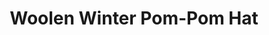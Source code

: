 ---
title: "Woolen Winter Pom-Pom Hat"
categories: ["Accessories","Accessories/Hats"]
images: ["./IMG_7903.JPG","./IMG_7892.JPG"]
---